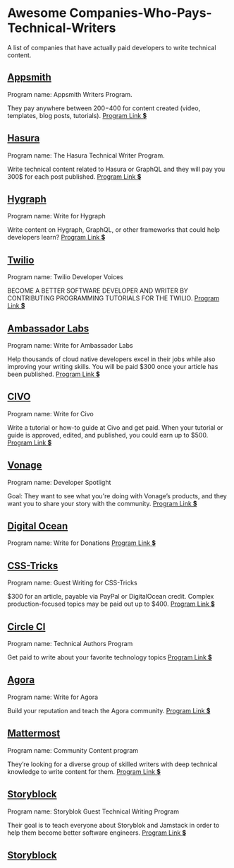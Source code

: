 # Awesome Companies-Who-Pays-Technical-Writers


A list of companies that have actually paid developers to write technical content.

## [Appsmith](https://www.appsmith.com/)
Program name: Appsmith Writers Program.

They pay anywhere between $200-$400 for content created (video, templates, blog posts, tutorials).
[Program Link 💲](https://www.appsmith.com/blog/launching-the-appsmith-writers-program?)

## [Hasura](https://hasura.io/)
Program name: The Hasura Technical Writer Program.

Write technical content related to Hasura or GraphQL and they will pay you 300$ for each post published.
[Program Link 💲](https://hasura.io/blog/the-hasura-technical-writer-program/)

## [Hygraph](https://hygraph.com/)
Program name: Write for Hygraph

Write content on Hygraph, GraphQL, or other frameworks that could help developers learn?
[Program Link 💲](https://hygraph.com/write-for-hygraph)

## [Twilio](https://www.twilio.com/)
Program name: Twilio Developer Voices

BECOME A BETTER SOFTWARE DEVELOPER AND WRITER BY CONTRIBUTING PROGRAMMING TUTORIALS FOR THE TWILIO.
[Program Link 💲](https://www.twilio.com/voices)

## [Ambassador Labs](https://www.getambassador.io/)
Program name: Write for Ambassador Labs

Help thousands of cloud native developers excel in their jobs while also improving your writing skills. 
You will be paid $300 once your article has been published.
[Program Link 💲](https://www.getambassador.io/write-for-us/)

## [CIVO](https://www.civo.com/)
Program name: Write for Civo 

Write a tutorial or how-to guide at Civo and get paid. When your tutorial or guide is approved, edited, and published, you could earn up to $500.
[Program Link 💲](https://www.civo.com/write-for-us)

## [Vonage](https://learn.vonage.com/)
Program name: Developer Spotlight

Goal: They want to see what you're doing with Vonage’s products, and they want you to share your story with the community.
[Program Link 💲](https://learn.vonage.com/spotlight/)
 
 ## [Digital Ocean](https://learn.vonage.com/)
 Program name: Write for Donations
 [Program Link 💲](https://www.digitalocean.com/community/pages/write-for-digitalocean)
 
  ## [CSS-Tricks](https://css-tricks.com/)
 Program name: Guest Writing for CSS-Tricks 
 
 $300 for an article, payable via PayPal or DigitalOcean credit. Complex production-focused topics may be paid out up to $400. 
 [Program Link 💲](https://css-tricks.com/guest-writing-for-css-tricks/)
 
 ## [Circle CI](https://circleci.com/)
 Program name: Technical Authors Program 
 
 Get paid to write about your favorite technology topics
 [Program Link 💲](https://circleci.com/blog/technical-authors-program/)
 
 ## [Agora](https://www.agora.io/en/)
 Program name: Write for Agora  
 
 Build your reputation and teach the Agora community.
 [Program Link 💲](https://www.agora.io/en/agora-content-contributors/)
 
 
## [Mattermost](https://mattermost.com/)
Program name: Community Content program

They’re looking for a diverse group of skilled writers with deep technical knowledge to write content for them.
[Program Link 💲](https://handbook.mattermost.com/contributors/contributors/ways-to-contribute/community-content-program)


## [Storyblock](https://www.storyblok.com/)
Program name: Storyblok Guest Technical Writing Program

Their goal is to teach everyone about Storyblok and Jamstack in order to help them become better software engineers.
[Program Link 💲](https://www.storyblok.com/tp/guest-writing-terms)

## [Storyblock](https://www.storyblok.com/)
